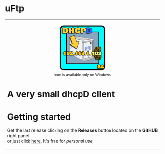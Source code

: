 # uFtp
<TABLE><TR><TD>
<p align="center"><img src="img/dhcpD.png" alt="uftp-icon" width="150" height="150"><br><small>Icon is available only on Windows</small></p>

# A very small dhcpD client

# Getting started
Get the last release clicking on the **Releases** button located on the **GitHUB** right panel<BR>
or just click [here](https://github.com/uomoukko/dhcpD/releases/). It's free for *personal use*<BR>



